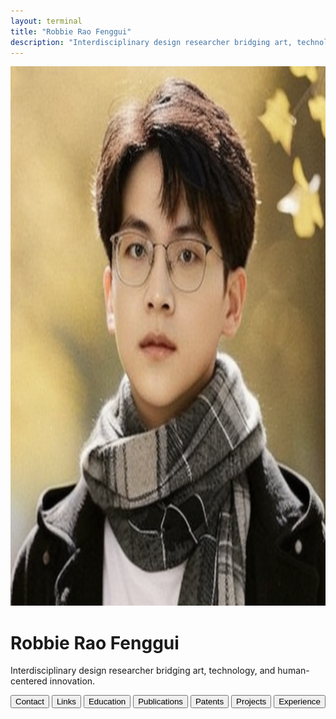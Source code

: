 ```yaml
---
layout: terminal
title: "Robbie Rao Fenggui"
description: "Interdisciplinary design researcher bridging art, technology, and human-centered innovation."
---
```


<div class="container">
  <img src="/images/profile.png" alt="Profile photo" class="profile" loading="lazy" width="855" height="863">
  <h1>Robbie Rao Fenggui</h1>
  <p class="tagline">Interdisciplinary design researcher bridging art, technology, and human-centered innovation.</p>
  <div class="tags">
    <button data-cmd="open contact" data-key="contact">Contact</button>
    <button data-cmd="open links" data-key="links">Links</button>
    <button data-cmd="open education" data-key="education">Education</button>
    <button data-cmd="open publications" data-key="publications">Publications</button>
    <button data-cmd="open patents" data-key="patents">Patents</button>
    <button data-cmd="open projects" data-key="projects">Projects</button>
    <button data-cmd="open experience" data-key="experience">Experience</button>
  </div>
  <div class="terminal-window">
    <div class="terminal-bar">
      <span class="dot red"></span>
      <span class="dot yellow"></span>
      <span class="dot green"></span>
    </div>
    <div id="terminal"></div>
  </div>
</div>
<script>
  const profileData = {{ site.data.profile | jsonify }};
</script>
